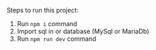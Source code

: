 Steps to run this project:

1. Run `npm i` command
2. Import sql in or database (MySql or MariaDb)
3. Run `npm run dev` command
